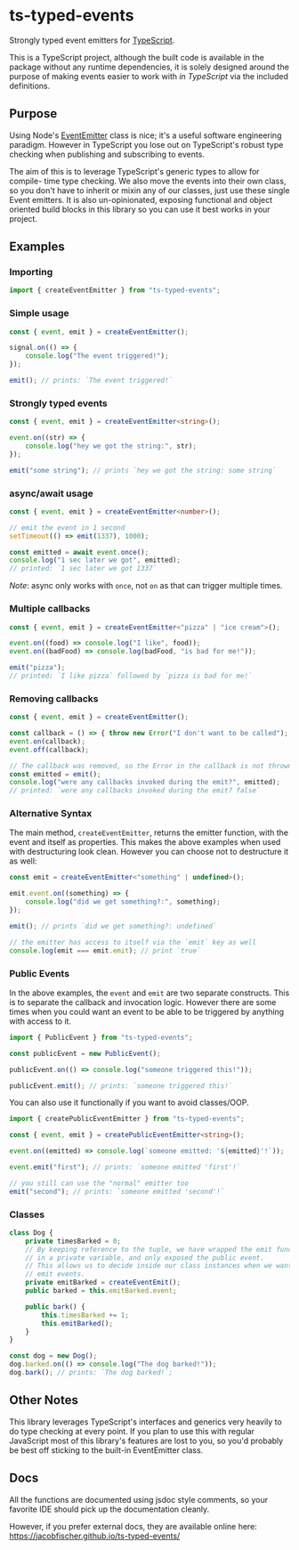 # ts-typed-events

Strongly typed event emitters for [TypeScript](https://www.typescriptlang.org/).

This is a TypeScript project, although the built code is available in the
package without any runtime dependencies, it is solely designed around the
purpose of making events easier to work with _in TypeScript_ via the included
definitions.

## Purpose

Using Node's [EventEmitter](https://nodejs.org/api/events.html) class is nice;
it's a useful software engineering paradigm. However in TypeScript you lose out
on TypeScript's robust type checking when publishing and subscribing to events.

The aim of this is to leverage TypeScript's generic types to allow for compile-
time type checking. We also move the events into their own class, so you don't
have to inherit or mixin any of our classes, just use these single Event
emitters. It is also un-opinionated, exposing functional and object oriented
build blocks in this library so you can use it best works in your project.

## Examples

### Importing

```ts
import { createEventEmitter } from "ts-typed-events";
```

### Simple usage

```ts
const { event, emit } = createEventEmitter();

signal.on(() => {
    console.log("The event triggered!");
});

emit(); // prints: `The event triggered!`
```

### Strongly typed events

```ts
const { event, emit } = createEventEmitter<string>();

event.on((str) => {
    console.log("hey we got the string:", str);
});

emit("some string"); // prints `hey we got the string: some string`
```

### async/await usage

```ts
const { event, emit } = createEventEmitter<number>();

// emit the event in 1 second
setTimeout(() => emit(1337), 1000);

const emitted = await event.once();
console.log("1 sec later we got", emitted);
// printed: `1 sec later we got 1337`
```

_Note_: async only works with `once`, not `on` as that can trigger multiple
times.

### Multiple callbacks

```ts
const { event, emit } = createEventEmitter<"pizza" | "ice cream">();

event.on((food) => console.log("I like", food));
event.on((badFood) => console.log(badFood, "is bad for me!"));

emit("pizza");
// printed: `I like pizza` followed by `pizza is bad for me!`
```

### Removing callbacks

```ts
const { event, emit } = createEventEmitter();

const callback = () => { throw new Error("I don't want to be called"); };
event.on(callback);
event.off(callback);

// The callback was removed, so the Error in the callback is not thrown
const emitted = emit();
console.log("were any callbacks invoked during the emit?", emitted);
// printed: `were any callbacks invoked during the emit? false`
```

### Alternative Syntax

The main method, `createEventEmitter`, returns the emitter function, with
the event and itself as properties. This makes the above examples when used
with destructuring look clean. However you can choose not to destructure it
as well:

```ts
const emit = createEventEmitter<"something" | undefined>();

emit.event.on((something) => {
    console.log("did we get something?:", something);
});

emit(); // prints `did we get something?: undefined`

// the emitter has access to itself via the `emit` key as well
console.log(emit === emit.emit); // print `true`
```

### Public Events

In the above examples, the `event` and `emit` are two separate constructs.
This is to separate the callback and invocation logic. However there are some
times when you could want an event to be able to be triggered by anything with
access to it.

```ts
import { PublicEvent } from "ts-typed-events";

const publicEvent = new PublicEvent();

publicEvent.on(() => console.log("someone triggered this!"));

publicEvent.emit(); // prints: `someone triggered this!`
```

You can also use it functionally if you want to avoid classes/OOP.

```ts
import { createPublicEventEmitter } from "ts-typed-events";

const { event, emit } = createPublicEventEmitter<string>();

event.on((emitted) => console.log(`someone emitted: '${emitted}'!`));

event.emit("first"); // prints: `someone emitted 'first'!`

// you still can use the "normal" emitter too
emit("second"); // prints: `someone emitted 'second'!`
```

### Classes

```ts
class Dog {
    private timesBarked = 0;
    // By keeping reference to the tuple, we have wrapped the emit function
    // in a private variable, and only exposed the public event.
    // This allows us to decide inside our class instances when we want to
    // emit events.
    private emitBarked = createEventEmit();
    public barked = this.emitBarked.event;

    public bark() {
        this.timesBarked += 1;
        this.emitBarked();
    }
}

const dog = new Dog();
dog.barked.on(() => console.log("The dog barked!"));
dog.bark(); // prints: `The dog barked!`;
```

## Other Notes

This library leverages TypeScript's interfaces and generics very heavily to do
type checking at every point. If you plan to use this with regular JavaScript
most of this library's features are lost to you, so you'd probably be best off
sticking to the built-in EventEmitter class.

## Docs

All the functions are documented using jsdoc style comments, so your
favorite IDE should pick up the documentation cleanly.

However, if you prefer external docs, they are available online here:
https://jacobfischer.github.io/ts-typed-events/
